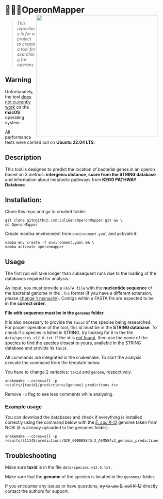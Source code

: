 # 👩🏻‍💻OperonMapper <img src ='https://papik.pro/uploads/posts/2021-12/1639240390_33-papik-pro-p-dinozavr-klipart-33.png' width =400 align="right">
> *This repository is for a project to create a tool for searching for operons*

## Warning

Unfortunately, the tool <u>does not currently work</u> on the **macOS** operating system.

All performance tests were carried out on **Ubuntu 22.04 LTS**.

## Description

This tool is designed to predict the location of bacterial genes in an operon based on 3 metrics: 
**intergenic distance**, **score from the STRING database** and information about metabolic pathways 
from **KEGG PATHWAY Database**.

## Installation:

Clone this repo and go to created folder: 

```shell
git clone git@github.com:JuliGen/OperonMapper.git && \
cd OperonMapper
```

Create mamba environment from `environment.yaml` and activate it:

```shell
mamba env create -f environment.yaml && \
mamba activate operonmapper
```

## Usage

The first run will take longer than subsequent runs due to the loading of the databases required for analysis.

As input, you must provide a `FASTA file` with the **nucleotide sequence** of the bacterial genome in the `.fna` format 
(if you have a different extension, please <u>change it manually</u>). 
Contigs within a FASTA file are expected to be in the **correct order**.

**File with sequence must be in the `genomes` folder**.

It is also necessary to provide the `taxid` of the species being researched. 
For proper operation of the tool, this id must be in the **STRING database**. 
To check if a species is listed in STRING, try looking for it in the file `data/species.v12.0.txt`.
If the id is <u>not found</u>, then use the name of the species to find the species closest to yours, available 
in the STRING database and provide its `taxid`.

All commands are integrated in the snakemake. To start the analysis execute the command from the template below. 

You have to change 2 variables: `taxid` and `genome`, respectively.

```shell
snakemake --cores=all -p results/{taxid}/predictions/{genome}_predictions.tsv
```

Remove `-p` flag to see less comments while analysing.

### Example usage

You can download the databases and check if everything is installed correctly using the command below 
with the [_E. coli K-12_](https://www.ncbi.nlm.nih.gov/datasets/taxonomy/511145/) genome taken from NCBI 
(it is already uploaded to the genomes folder).

```shell
snakemake --cores=all -p results/511145/predictions/GCF_000005845.2_ASM584v2_genomic_predictions.tsv
```

## Troubleshooting

Make sure **taxid** is in the file `data/species.v12.0.txt`.

Make sure that the **genome** of the species is located in the `genomes/` folder.

If you encounter any issues or have questions, ~~try to use _E. coli K-12_~~ directly contact the authors for support.
